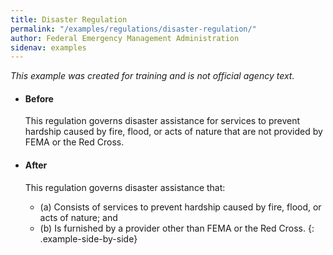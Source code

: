 ```yaml
---
title: Disaster Regulation
permalink: "/examples/regulations/disaster-regulation/"
author: Federal Emergency Management Administration
sidenav: examples
---
```


_This example was created for training and is not official agency text._

* #### Before

  This regulation governs disaster assistance for services to prevent hardship caused by fire, flood, or acts of nature that are not provided by FEMA or the Red Cross.

* #### After

  This regulation governs disaster assistance that:

  - (a) Consists of services to prevent hardship caused by fire, flood, or acts of nature; and
  - (b) Is furnished by a provider other than FEMA or the Red Cross.
{: .example-side-by-side}
